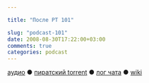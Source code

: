 ```yaml
---

title: "После РТ 101"

slug: "podcast-101"
date: 2008-08-30T17:22:00+03:00
comments: true
categories: podcast
---
```

[аудио](http://cdn.radio-t.com/rt101post.mp3) ● [пиратский torrent](http://pirates.radio-t.com/torrents/rt101post.mp3.torrent) ● [лог чата](http://chat.radio-t.com/logs/radio-t-101.html) ● [wiki](http://wiki.radio-t.com/%D0%9F%D0%BE%D1%81%D0%BB%D0%B5_%D0%A0%D0%A2_101)<audio src="http://cdn.radio-t.com/rt101post.mp3" preload="none">
